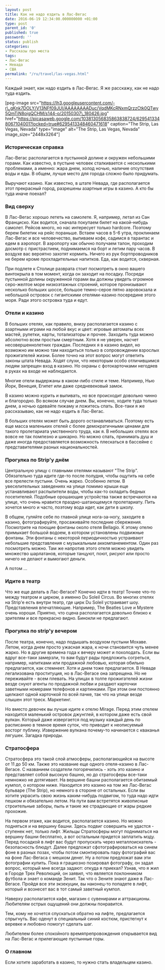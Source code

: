 ```yaml
---
layout: post
title: Как не надо ездить в Лас-Вегас
date: 2016-06-19 12:34:00.000000000 +01:00
type: post
parent_id: '0'
published: true
password: ''
status: publish
categories:
- Рассказы про места
tags:
- Лас-Вегас
- Невада
- США
permalink: "/ru/travel/las-vegas.html"
---
```

Каждый знает, как надо ездить в Лас-Вегас. Я же расскажу, как не надо туда ездить.

[peg-image src="https://lh3.googleusercontent.com/-r\_gKnk7DOLY/V13NFf09JUI/AAAAAAAADuc/VqdMKcRNxmQrzzCtk0QTwy5QmTiN8oigQCHM/s144-o/20150307\_180426.jpg" href="https://picasaweb.google.com/103813056835863838724/6295413348067104001?locked=true#6295413348460471618" caption="The Strip, Las Vegas, Nevada" type="image" alt="The Strip, Las Vegas, Nevada" image\_size="2448x3264"]

### Историческая справка

Лас-Вегас располагается в пустынной долине и окружен небольшими горами. Как известно, в пустыне человек сталкивается с несколькими проблемами, а именно: жара днем, холод ночью, наличие отсутствия воды и еды. В общем, лучше место для города сложно было придумать.

Выручают казино. Как известно, в штате Невада, где располагается этот прекрасный город, разрешены азартные игры в казино. А кто бы туда иначе поехал?

### 

### Вид сверху

В Лас-Вегас хорошо лететь на самолете. Я, например, летал из Сан Франциско. Как водится, сначала покупаем билет на какой-нибудь самолет. Рейсов много, но нас интересует только hardcore. Поэтому берем билетик на рейс пораньше. Встаем часов в 5-6 утра, проклинаем Лас-Вегас и все человечество, выпиваем кофе, садимся в тарантас и едем в аэропорт. В аэропорту как обычно получаем талон, проходим досмотр с пристрастием, поднимаемся на борт и летим пару часов. В воздухе вас вероятно захотят кормить. Ничего из рук бортпроводников не берем кроме прохладительных напитков. Еда, как водится, скверная.

При подлете к Столице разврата стоит посмотреть в окно вашего винтокрыла в том момент, когда он заходит на посадку. Посреди пустынной долины окруженной горами вы должны увидеть огромное серо-желтое море низкоэтажных строений, которое пронизывают несколько больших шоссе, большое темно-серое пятно аэровокзала и небольшой островок с гигантскими отелями-казино посередине этого моря. Ради этого островка туда и едут.

### 

### Отели и казино

В больших отелях, как правило, внизу располагается казино с азартными играми на любой вкус и цвет: игровые автоматы всех мастей, рулетки, карты, тотализаторы и прочее. Заходить туда можно абсолютно всем простым смертным. Хотя я не уверен, насчет несовершеннолетних граждан. Последних я в казино видел, но возможно им можно там находиться только в сопровождении взрослых прожигателей жизни. Более точно на этот вопрос могут ответить законы штата Невада. Ходят слухи, что некоторым особо отличившимся людям запрещен вход в казино. Но охраны с фотокарточками негодяев в руках на входе не наблюдается.

Многие отели выдержаны в каком-либо стиле и теме. Например, Нью Йорк, Венеция, Египет или даже средневековый замок.

В казино можно курить и выпивать, но все происходит довольно чинно и благородно. Во всяком случае днем. Вы, конечно, ходите туда только днем, а ночью одевайте пижаму и ложитесь спать. Все-таки я же рассказываю, как не надо ездить в Лас-Вегас.

В больших отелях может быть дорого останавливаться. Поэтому есть еще масса маленьких отелей с более демократичными ценами для такого пролетариата умственного труда, как я. В небольших отелях все вовсе не так помпезно и шикарно. Но можно спать, принимать душ и даже иногда предоставляется возможность плескаться в бассейне с представителями разных национальностей.

### Прогулка по Strip'y днём

Центральную улицу с главными отелями называют "The Strip". Обязательно туда идите где-то после полудня, чтобы ощутить на себе все прелести пустыни. Очень жарко. Особенно летом. В увеселительных заведениях на улице помимо крыши еще устанавливают распылители воды, чтобы как-то охладить бедных посетителей. Подобные орошающие устройства также встречаются на улице, что очень нравится праздно-шатающемуся пролетариату. Пить хочется много и часто, поэтому вода идет, как дети в школу.

В общем, гуляйте себе по главной улице нога-за-ногу, заходите в казино, фотографируйте, просаживайте последние сбережения. Посмотрите на поющие фонтаны около отеля Bellagio. К этому отелю примыкает большой водоем, в котором установлены подвижные фонтаны. Эти фонтаны с некоторой периодичностью устраивают небольшие представления с музыкальным аккомпанементом. Один раз посмотреть можно. Там же напротив этого отеля можно увидеть множество шарлатанов, которые танцуют, поют, рисуют или просто ничего не делают и вымогают деньги.

А потом ...

### Идите в театр

Что же еще делать в Лас-Вегасе? Конечно идти в театр! Точнее что-то между театром и цирком, а именно Du Soleil Circus. Во многих отелях на Strip'e есть внутри театр, где цирк Du Soleil устраивает шоу. Представления впечатляющие. Например, The Beatles Love и Mystere очень хороши. Приятно, что сцена располагается довольно близко к зрителям и все прекрасно видно. Бинокли не предлагают.

### Прогулка по strip'y вечером

После театра, конечно, надо подышать воздухом пустыни Мохаве. Летом, когда днем просто ужасная жара, к ночи становится чуть менее жарко. Но в другие времена года к вечеру может и похолодать. Если вы вдруг все-таки замерзли, то вам будут рады предложить согреться, например, напитками или продажной любовью, которая обильно предлагается, как стемнеет. Хотя и днем тоже предлагается. В Неваде легализована проституция, но в Лас-Вегасе она запрещена. Но не переживайте - всем плевать. На улицах в толпе прожигателей жизни везде снуют агенты по продажной любви и раздают карточки заветными номерами телефонов и картинками. При этом они постоянно щелкают одной карточкой по всей пачке, так что на улице везде слышен этот треск. Маркетинг.

Но вместо девочек вы лучше идите к отелю Mirage. Перед этим отелем находится маленький островок джунглей, в котором даже есть свой вулкан. Который даже извергается под музыку каждый день по расписанию в темное время суток, что приводит к неописуемый восторг публику. Извержение вулкана почему-то начинается с кваканья лягушек. Загадка природы.

### Стратосфера

Стратосфера это такой слой атмосферы, располагающийся на высоте от 11 до 50 км. Также это название еще одного отеля-казино в Лас-Вегасе. С названием создатели погорячились - хоть это казино и представляет собой высокую башню, но до стратосферы все-таки немножко не дотягивает. На вершине башни располагается обитаемый кумпол, о котором ниже. Находится это казино на том же Лас-Вегас бульваре (The Strip), но немного в стороне от остальных. Если вы хотите украсить свою жизнь каким-нибудь подвигом, то туда надо идти пешком и обязательно летом. На пути вам встретятся живописные строительные заборы, пыль и такие же страдающие от жары редкие прохожие.

На первом этаже, как водится, располагается казино. Но можно подняться и на вершину башни. Здесь подвиг совершить не удастся - ступенек нет, только лифт. Жильцы Стратосферы могут подниматься на вершину башни бесплатно, а вот остальным придется заплатить мзду. Перед посадкой в лифт вас будут пропускать через металлоискатель - безопасность блюдут. Далее предложат сфотографироваться на синем фоне в разных позах, чтобы потом смонтировать пару фотографий вас на фоне Лас-Вегаса с мешком денег. Ну а потом предложат вам эти фотографии купить. Пока я грациозно позировал фотографу, он задал вопрос, который мне всегда задают: откуда я приехал? Узнав, что я жил в Городе Трех Революций, он заявил, что является поклонником футбола и знает о команде Зенит. Так что о Зените знают даже в Лас-Вегасе. Пройдя все эти экзекуции, вы наконец-то попадете в лифт, который и вознесет вас в тот самый заветный кумпол.

Наверху располагается кафе, магазин с сувенирами и аттракционы. Любителям острых ощущений они должны понравится.

Тем, кому не хочется спускаться обратно на лифте, предлагается спрыгнуть. Вас оденут в специальный синий костюм, пристегнут к веревке и любовно помогут сделать шаг.

Любителем более спокойного времяпрепровождения открывается вид на Лас-Вегас и прилегающие пустынные горы.

### О главном

Если хотите заработать в казино, то нужно стать владельцем казино.

